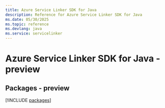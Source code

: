 ```yaml
---
title: Azure Service Linker SDK for Java
description: Reference for Azure Service Linker SDK for Java
ms.date: 05/30/2025
ms.topic: reference
ms.devlang: java
ms.service: servicelinker
---
```

# Azure Service Linker SDK for Java - preview
## Packages - preview
[!INCLUDE [packages](service-linker-index.md)]